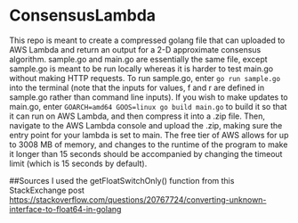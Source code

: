 # ConsensusLambda

This repo is meant to create a compressed golang file that can uploaded to AWS Lambda and return an output for a 2-D approximate consensus algorithm. 
sample.go and main.go are essentially the same file, except sample.go is meant to be run locally whereas it is harder to test main.go without making HTTP 
requests. To run sample.go, enter `go run sample.go` into the terminal (note that the inputs for values, f and r are defined in sample.go rather than command line inputs).
If you wish to make updates to main.go, enter `GOARCH=amd64 GOOS=linux go build main.go` to build it so that it can run on AWS Lambda, and then compress it 
into a .zip file. Then, navigate to the AWS Lambda console and upload the .zip, making sure the entry point for your lambda is set to main. The free tier of AWS
allows for up to 3008 MB of memory, and changes to the runtime of the program to make it longer than 15 seconds should be accompanied by changing the timeout
limit (which is 15 seconds by default). 

##Sources
I used the getFloatSwitchOnly() function from this StackExchange post https://stackoverflow.com/questions/20767724/converting-unknown-interface-to-float64-in-golang
